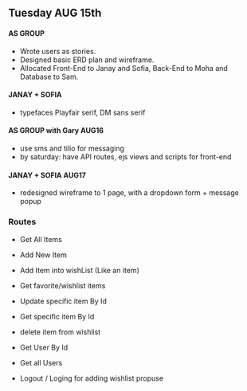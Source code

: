 ## Tuesday AUG 15th

#### AS GROUP
-  Wrote users as stories.
- Designed basic ERD plan and wireframe.
- Allocated Front-End to Janay and Sofia, Back-End to Moha and Database to Sam.

#### JANAY + SOFIA
- typefaces Playfair serif, DM sans serif

#### AS GROUP with Gary AUG16
- use sms and tilio for messaging
- by saturday: have API routes, ejs views and scripts for front-end

####  JANAY + SOFIA AUG17
- redesigned wireframe to 1 page, with a dropdown form + message popup



### Routes

- Get All Items
- Add New Item
- Add Item into wishList (Like an item)
- Get favorite/wishlist items
- Update specific item By Id
- Get specific item By Id
- delete item from wishlist

- Get User By Id 
- Get all Users
- Logout / Loging for adding wishlist propuse

